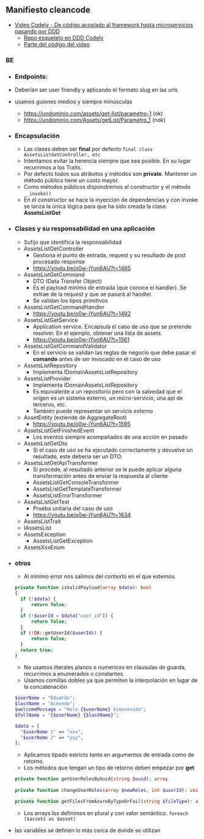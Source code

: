 ## Manifiesto cleancode

- [Video Codely - De código acoplado al framework hasta microservicios pasando por DDD](https://youtu.be/o0w-jYun6AU)
  - [Repo esqueleto en DDD Codely](https://github.com/CodelyTV/php-ddd-example/tree/main/src/Mooc/Courses)
  - [Parte del código del video](https://github.com/eacevedof/prj_phptests/tree/master/examples/eventsourcing)


### BE

- ### Endpoints:
- Deberían ser user friendly y aplicando el formato slug en las urls
- usamos guiones medios y siempre minúsculas
  - https://undominio.com/assets/get-list/parametro-1 (ok)
  - https://undominio.com/Assets/getList/Parametro_1 (nok)

- ### Encapsulación
  - Las clases deben ser **final** por defecto `final class AssetsListGetController, etc`
  - Intentamos evitar la herencia siempre que sea posible. En su lugar recurrimos a los Traits.
  - Por defecto todos sus atributos y métodos son **private**. Mantener un método público tiene un costo mayor.
  - Como métodos públicos dispondremos el constructor y el método `__invoke()`
  - En el constructor se hace la inyección de dependencias y con invoke se lanza la única lógica 
  para que ha sido creada la clase. **AssetsListGet**

- ### Clases y su responsabilidad en una aplicación
  - Sufijo que identifica la responsabilidad
  - AssetsListGetController
    - Gestiona el punto de entrada, request y su resultado de post procesado response
    - https://youtu.be/o0w-jYun6AU?t=1465
  - AssetsListGetCommand 
    - DTO (Data Transfer Object)
    - Es el payload mínimo de entrada (que conoce el handler). Se extrae de la request y que se pasará al handler.
    - Se validan los tipos primitivos
  - AssetsListGetCommandHandler
    - https://youtu.be/o0w-jYun6AU?t=1492
  - AssetsListGetService 
    - Application service. Encapsula el caso de uso que se pretende resolver. En el ejemplo, obtener una lista de assets.
    - https://youtu.be/o0w-jYun6AU?t=1561 
  - AssetsListGetCommandValidator
    - En el servicio se validan las reglas de negocio que debe pasar el **comando** antes de ser invocado en el caso de uso
  - AssetsListRepository
    - Implementa IDomainAssetsListRepository
  - AssetsListProvider
    - Implementa IDomainAssetsListRepository
    - Es equivalente a un repositorio pero con la salvedad que el origen es un sistema externo, un micro-servicio, una api de terceros, etc.
    - También puede representar un servicio externo
  - AssetEntity (extiende de AggregateRoot)
    - https://youtu.be/o0w-jYun6AU?t=1595
  - AssetsListGetFinishedEvent
    - Los eventos siempre acompañados de una acción en pasado
  - AssetsListGetDto
    - Si el caso de uso se ha ejecutado correctamente y devuelve un resultado, este debería ser un DTO.
  - AssetsListGetApiTransformer
    - Si procede, al resultado anterior se le puede aplicar alguna transformación antes de enviar la respuesta al cliente 
    - AssetsListGetConsoleTransformer
    - AssetsListGetTemplateTransformer
    - AssetsListErrorTransformer
  - AssetsListGetTest
    - Prueba unitaria del caso de uso
    - https://youtu.be/o0w-jYun6AU?t=1634 
  - AssetsListTrait
  - IAssetsList
  - AssetsException
    - AssetsListGetException
  - AssetsXxxEnum

- ### otros
  - Al mínimo error nos salimos del contexto en el que estemos.
  ```php
  private function isValidPayload(array $data): bool
  {
    if (!$data) {
        return false;
    }
    if (!$userId = $data["user_id"]) {
        return false;
    }
    if (!DB::getUserId($userId)) {
        return false;
    }
    return true;
  }
  ```
  - No usamos literales planos o numericos en clausulas de guarda, recurrimos a enumerados o constantes.
  - Usamos comillas dobles ya que permiten la interpolación en lugar de la concatenación
  ```php
  $userName = "Eduardo";
  $lastName = "Acevedo";
  $welcomeMessage = "Hola {$userName} bienvenido";
  $fullName = "{$userName} {$lastName}";
  
  $data = [
    "$userName 1" => "xxx",
    "$userName 2" => "yyy",
  ];
  ``` 
  - Aplicamos tipado estricto tanto en argumentos de entrada como de retorno.
  - Los métodos que tengan un tipo de retorno deben empezar por **get**
  ```php
  private function getUserRolesByUuid(string $uuid): array
    
  private function changeUserRoles(array $newRoles, int $userId): void

  private function getFilesFromAzureByTypeOrFail(string $fileType): array
  ```
  - Los arrays los definimos en plural y con valor semántico. `foreach ($assets as $asset)`
- las variables se definen lo más cerca de donde se utilizan
